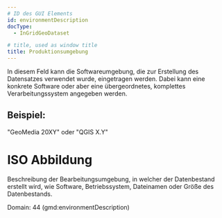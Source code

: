 ```yaml
---
# ID des GUI Elements
id: environmentDescription
docType:
  - InGridGeoDataset

# title, used as window title
title: Produktionsumgebung
---
```


<p>In diesem Feld kann die Softwareumgebung, die zur Erstellung des Datensatzes verwendet wurde, eingetragen werden. Dabei kann eine konkrete Software oder aber eine übergeordnetes, komplettes Verarbeitungssystem angegeben werden.</p><h2>Beispiel:</h2><p>"GeoMedia 20XY" oder "QGIS X.Y"</p>

# ISO Abbildung

Beschreibung der Bearbeitungsumgebung, in welcher der Datenbestand erstellt wird, wie Software, Betriebssystem, Dateinamen oder Größe des Datenbestands.

Domain: 44 (gmd:environmentDescription)

